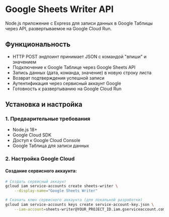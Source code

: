 # Google Sheets Writer API

Node.js приложение с Express для записи данных в Google Таблицы через API, развертываемое на Google Cloud Run.

## Функциональность

- HTTP POST эндпоинт принимает JSON с командой "впиши" и значением
- Подключение к Google Таблице через Google Sheets API
- Запись данных (дата, команда, значение) в новую строку листа
- Возврат подтверждения успешной записи
- Аутентификация через сервисный аккаунт Google
- Готовность к развертыванию на Google Cloud Run

## Установка и настройка

### 1. Предварительные требования

- Node.js 18+
- Google Cloud SDK
- Доступ к Google Cloud Console
- Google Таблица для записи данных

### 2. Настройка Google Cloud

#### Создание сервисного аккаунта:
```bash
# Создать сервисный аккаунт
gcloud iam service-accounts create sheets-writer \
    --display-name="Google Sheets Writer"

# Скачать ключ сервисного аккаунта (для локальной разработки)
gcloud iam service-accounts keys create service-account-key.json \
    --iam-account=sheets-writer@YOUR_PROJECT_ID.iam.gserviceaccount.com
